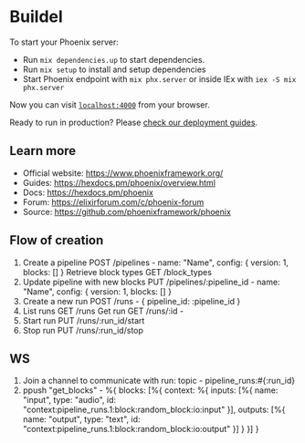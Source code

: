# Buildel

To start your Phoenix server:

- Run `mix dependencies.up` to start dependencies.
- Run `mix setup` to install and setup dependencies
- Start Phoenix endpoint with `mix phx.server` or inside IEx with `iex -S mix phx.server`

Now you can visit [`localhost:4000`](http://localhost:4000) from your browser.

Ready to run in production? Please [check our deployment guides](https://hexdocs.pm/phoenix/deployment.html).

## Learn more

- Official website: https://www.phoenixframework.org/
- Guides: https://hexdocs.pm/phoenix/overview.html
- Docs: https://hexdocs.pm/phoenix
- Forum: https://elixirforum.com/c/phoenix-forum
- Source: https://github.com/phoenixframework/phoenix

## Flow of creation

1. Create a pipeline POST /pipelines - name: "Name", config: { version: 1, blocks: [] }
   Retrieve block types GET /block_types
2. Update pipeline with new blocks PUT /pipelines/:pipeline_id - name: "Name", config: { version: 1, blocks: [] }
3. Create a new run POST /runs - { pipeline_id: :pipeline_id }
4. List runs GET /runs
   Get run GET /runs/:id -
5. Start run PUT /runs/:run_id/start
6. Stop run PUT /runs/:run_id/stop

## WS

1. Join a channel to communicate with run: topic - pipeline_runs:#{:run_id}
2. ppush "get_blocks" - %{ blocks: [%{ context: %{ inputs: [%{ name: "input", type: "audio", id: "context:pipeline_runs.1:block:random_block:io:input" }], outputs: [%{ name: "output", type: "text", id: "context:pipeline_runs.1:block:random_block:io:output" }] } }] }
